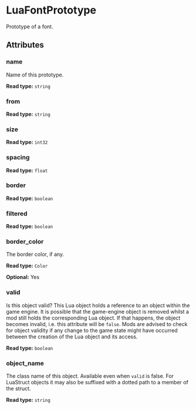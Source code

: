 # LuaFontPrototype

Prototype of a font.

## Attributes

### name

Name of this prototype.

**Read type:** `string`

### from

**Read type:** `string`

### size

**Read type:** `int32`

### spacing

**Read type:** `float`

### border

**Read type:** `boolean`

### filtered

**Read type:** `boolean`

### border_color

The border color, if any.

**Read type:** `Color`

**Optional:** Yes

### valid

Is this object valid? This Lua object holds a reference to an object within the game engine. It is possible that the game-engine object is removed whilst a mod still holds the corresponding Lua object. If that happens, the object becomes invalid, i.e. this attribute will be `false`. Mods are advised to check for object validity if any change to the game state might have occurred between the creation of the Lua object and its access.

**Read type:** `boolean`

### object_name

The class name of this object. Available even when `valid` is false. For LuaStruct objects it may also be suffixed with a dotted path to a member of the struct.

**Read type:** `string`

